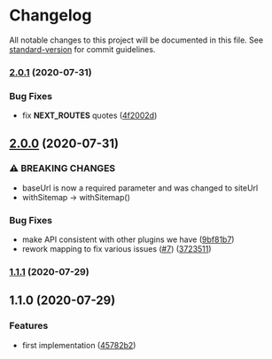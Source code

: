 # Changelog

All notable changes to this project will be documented in this file. See [standard-version](https://github.com/conventional-changelog/standard-version) for commit guidelines.

### [2.0.1](https://github.com/moxystudio/next-sitemaps-plugin/compare/v2.0.0...v2.0.1) (2020-07-31)


### Bug Fixes

* fix __NEXT_ROUTES__ quotes ([4f2002d](https://github.com/moxystudio/next-sitemaps-plugin/commit/4f2002dd2af00243b07a68ecc71cef0561636b9b))

## [2.0.0](https://github.com/moxystudio/next-sitemaps-plugin/compare/v1.1.1...v2.0.0) (2020-07-31)


### ⚠ BREAKING CHANGES

* baseUrl is now a required parameter and was changed to siteUrl
* withSitemap -> withSitemap()

### Bug Fixes

* make API consistent with other plugins we have ([9bf81b7](https://github.com/moxystudio/next-sitemaps-plugin/commit/9bf81b750859862f8417547ce30b0cdf0c16c935))
* rework mapping to fix various issues ([#7](https://github.com/moxystudio/next-sitemaps-plugin/issues/7)) ([3723511](https://github.com/moxystudio/next-sitemaps-plugin/commit/372351141bd05544b5bd693bb3033dda7dd9ed1d))

### [1.1.1](https://github.com/moxystudio/next-sitemaps-plugin/compare/v1.1.0...v1.1.1) (2020-07-29)

## 1.1.0 (2020-07-29)


### Features

* first implementation ([45782b2](https://github.com/moxystudio/next-sitemaps-plugin/commit/45782b27d7b492847b5f9d81c08530ba30121c7c))
